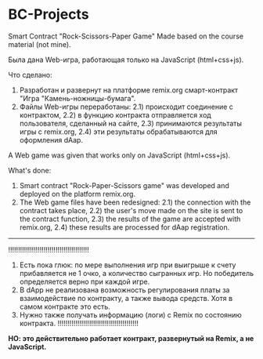 # BC-Projects

Smart Contract "Rock-Scissors-Paper Game"
Made based on the course material (not mine).

Была дана Web-игра, работающая только на JavaScript (html+css+js).

Что сделано:
1. Разработан и развернут на платформе remix.org смарт-контракт "Игра "Камень-ножницы-бумага".
2. Файлы Web-игры переработаны:
  2.1) происходит соединение с контрактом,
  2.2) в функцию контракта отправляется ход пользователя, сделанный на сайте,
  2.3) принимаются результаты игры с remix.org,
  2.4) эти результаты обрабатываются для оформления dAap.
  
  A Web game was given that works only on JavaScript (html+css+js).
  
  What's done:
1. Smart contract "Rock-Paper-Scissors game" was developed and deployed on the platform remix.org.
2. The Web game files have been redesigned:
  2.1) the connection with the contract takes place,
  2.2) the user's move made on the site is sent to the contract function,
  2.3) the results of the game are accepted with remix.org,
  2.4) these results are processed for dAap registration.
  
  ___________________________________________________________________________________________________
  
!!!!!!!!!!!!!!!!!!!!!!!!!!!!!!!!!!!!!!!!!
  1) Есть пока глюк: по мере выполнения игр при выигрыше к счету прибавляется не 1 очко, а количество сыгранных игр.
     Но победитель определяется верно при каждой игре.
  2) В dApp не реализована возможность регулирования платы за взаимодействие по контракту, а также вывода средств.
     Хотя в самом контракте это есть.
  3) Нужно также получать информацию (логи) с Remix по состоянию контракта.
!!!!!!!!!!!!!!!!!!!!!!!!!!!!!!!!!!!!!!!!!
  
  **НО: это действительно работает контракт, развернутый на Remix, а не JavaScript.**

